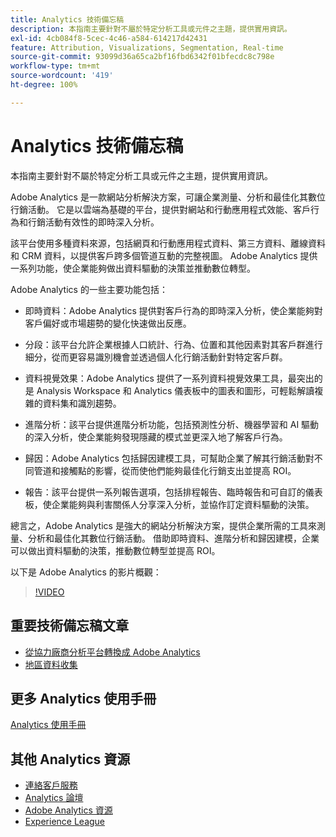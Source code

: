 ```yaml
---
title: Analytics 技術備忘稿
description: 本指南主要針對不屬於特定分析工具或元件之主題，提供實用資訊。
exl-id: 4cb084f8-5cec-4c46-a584-614217d42431
feature: Attribution, Visualizations, Segmentation, Real-time
source-git-commit: 93099d36a65ca2bf16fbd6342f01bfecdc8c798e
workflow-type: tm+mt
source-wordcount: '419'
ht-degree: 100%

---
```


# Analytics 技術備忘稿

本指南主要針對不屬於特定分析工具或元件之主題，提供實用資訊。

Adobe Analytics 是一款網站分析解決方案，可讓企業測量、分析和最佳化其數位行銷活動。 它是以雲端為基礎的平台，提供對網站和行動應用程式效能、客戶行為和行銷活動有效性的即時深入分析。

該平台使用多種資料來源，包括網頁和行動應用程式資料、第三方資料、離線資料和 CRM 資料，以提供客戶跨多個管道互動的完整視圖。 Adobe Analytics 提供一系列功能，使企業能夠做出資料驅動的決策並推動數位轉型。

Adobe Analytics 的一些主要功能包括：

* 即時資料：Adobe Analytics 提供對客戶行為的即時深入分析，使企業能夠對客戶偏好或市場趨勢的變化快速做出反應。

* 分段：該平台允許企業根據人口統計、行為、位置和其他因素對其客戶群進行細分，從而更容易識別機會並透過個人化行銷活動針對特定客戶群。

* 資料視覺效果：Adobe Analytics 提供了一系列資料視覺效果工具，最突出的是 Analysis Workspace 和 Analytics 儀表板中的圖表和圖形，可輕鬆解讀複雜的資料集和識別趨勢。

* 進階分析：該平台提供進階分析功能，包括預測性分析、機器學習和 AI 驅動的深入分析，使企業能夠發現隱藏的模式並更深入地了解客戶行為。

* 歸因：Adobe Analytics 包括歸因建模工具，可幫助企業了解其行銷活動對不同管道和接觸點的影響，從而使他們能夠最佳化行銷支出並提高 ROI。

* 報告：該平台提供一系列報告選項，包括排程報告、臨時報告和可自訂的儀表板，使企業能夠與利害關係人分享深入分析，並協作訂定資料驅動的決策。

總言之，Adobe Analytics 是強大的網站分析解決方案，提供企業所需的工具來測量、分析和最佳化其數位行銷活動。 借助即時資料、進階分析和歸因建模，企業可以做出資料驅動的決策，推動數位轉型並提高 ROI。

以下是 Adobe Analytics 的影片概觀：

>[!VIDEO](https://video.tv.adobe.com/v/27429/?quality=12)

## 重要技術備忘稿文章

* [從協力廠商分析平台轉換成 Adobe Analytics](ga-to-aa/home.md)
* [地區資料收集](/help/technotes/rdc/regional-data-collection.md)

## 更多 Analytics 使用手冊

[Analytics 使用手冊](https://experienceleague.adobe.com/docs/analytics.html)

## 其他 Analytics 資源

* [連絡客戶服務](https://experienceleague.adobe.com/?support-solution=Analytics#support)
* [Analytics 論壇](https://forums.adobe.com/community/experience-cloud/analytics-cloud/analytics)
* [Adobe Analytics 資源](https://forums.adobe.com/message/10660755)
* [Experience League](https://landing.adobe.com/experience-league/)
